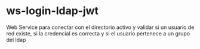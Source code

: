 # ws-login-ldap-jwt
Web Service para conectar con el directorio activo y validar si un usuario de red existe, si la credencial es correcta y si el usuario pertenece a un grupo del ldap
